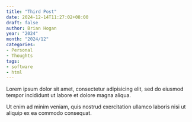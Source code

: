 ```yaml
---
title: "Third Post" 
date: 2024-12-14T11:27:02+08:00 
draft: false 
author: Brian Hogan
year: "2024" 
month: "2024/12"
categories: 
- Personal 
- Thoughts 
tags: 
- software 
- html
---
```


Lorem ipsum dolor sit amet, consectetur adipisicing elit, sed do eiusmod tempor incididunt ut labore et dolore magna aliqua.

<!--more-->

Ut enim ad minim veniam, quis nostrud exercitation ullamco laboris nisi ut aliquip ex ea commodo consequat.
